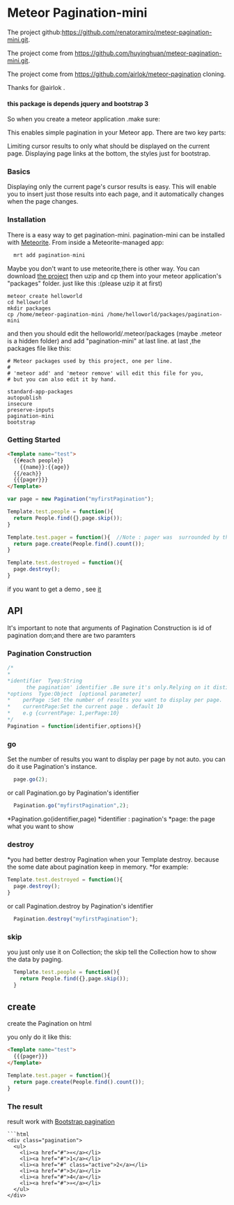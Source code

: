 Meteor Pagination-mini
==============================================
The project github:https://github.com/renatoramiro/meteor-pagination-mini.git.

The project come from https://github.com/huyinghuan/meteor-pagination-mini.git.

The project come from https://github.com/airlok/meteor-pagination cloning.

Thanks for @airlok .

#### this package is  depends jquery and bootstrap 3

So when you create a meteor application .make sure:

This enables simple pagination in your Meteor app. There are two key parts:

   Limiting cursor results to only what should be displayed on the current page.
   Displaying page links at the bottom, the styles just for bootstrap.

### Basics

Displaying only the current page's cursor results is easy. This will enable you to insert just those results into each page, and it automatically changes when the page changes. 

### Installation
  There is a easy way to get pagination-mini.
  pagination-mini can be installed with [Meteorite](https://github.com/oortcloud/meteorite/). From inside a Meteorite-managed app:

```js
  mrt add pagination-mini
```

  Maybe you don't want to use meteorite,there is other way.
  You can download [the project](https://github.com/huyinghuan/meteor-pagination-mini/archive/v0.0.2.zip) then uzip and cp them into your meteor application's "packages" folder.
  just like this :(please uzip it at first)

```shell
meteor create helloworld
cd helloworld
mkdir packages
cp /home/meteor-pagination-mini /home/helloworld/packages/pagination-mini
```
  and then you should edit the helloworld/.meteor/packages  (maybe .meteor is a hidden folder) and add "pagination-mini" at last line.
  at last ,the packages file like this:

```
# Meteor packages used by this project, one per line.
#
# 'meteor add' and 'meteor remove' will edit this file for you,
# but you can also edit it by hand.

standard-app-packages
autopublish
insecure
preserve-inputs
pagination-mini
bootstrap
```

### Getting Started

```html
<Template name="test">
  {{#each people}}
    {{name}}:{{age}}
  {{/each}}
  {{{pager}}}
</Template>
```


```js
var page = new Pagination("myfirstPagination");

Template.test.people = function(){
  return People.find({},page.skip());
}

Template.test.pager = function(){  //Note : pager was  surrounded by three '{}'. example {{{pager}}} 
  return page.create(People.find().count());
}

Template.test.destroyed = function(){
  page.destroy();
}
```
if you want to get a demo , see [it](https://github.com/huyinghuan/pagination-mini-test)

## API

It's important to note that arguments of Pagination Construction is id  of pagination dom;and there are two paramters

### Pagination Construction

```js
/*
*
*identifier  Tyep:String
      the pagination' identifier .Be sure it's only.Relying on it distinguish different pagination if there are two or more {{{pager}}} on the same Template. 
*options  Type:Object  [optional parameter]
*    perPage :Set the number of results you want to display per page.  default 1
*    currentPage:Set the current page . default 10
*    e.g {currentPage: 1,perPage:10}  
*/
Pagination = function(identifier,options){}
```
### go
Set the number of results you want to display per page by not auto. 
you can do it use Pagination's instance.
```js
  page.go(2);
```
or call Pagination.go by Pagination's identifier

```js
  Pagination.go("myfirstPagination",2);
```

*Pagination.go(identifier,page)
  *identifier : pagination's
  *page: the page what you want to show

### destroy
  *you had better destroy Pagination when your Template destroy. because the some date about pagination keep in memory.
  *for example:
```js
Template.test.destroyed = function(){
  page.destroy();
}
```
or call Pagination.destroy by Pagination's identifier

```js
  Pagination.destroy("myfirstPagination");
```

### skip
you just only use it on Collection; the skip tell the Collection how to show the data by  paging.

```js
  Template.test.people = function(){
    return People.find({},page.skip());
  }
```

## create

create the Pagination on html

you only do it like this:

```html
<Template name="test">
  {{{pager}}}
</Template>
```

```js
Template.test.pager = function(){
  return page.create(People.find().count());
}
```


### The result 
  
  result work with [Bootstrap pagination](http://twitter.github.com/bootstrap/components.html#pagination) 

    ```html
    <div class="pagination">
      <ul>
        <li><a href="#">«</a></li>
        <li><a href="#">1</a></li>
        <li><a href="#" class="active">2</a></li>
        <li><a href="#">3</a></li>
        <li><a href="#">4</a></li>
        <li><a href="#">»</a></li>
      </ul>
    </div>